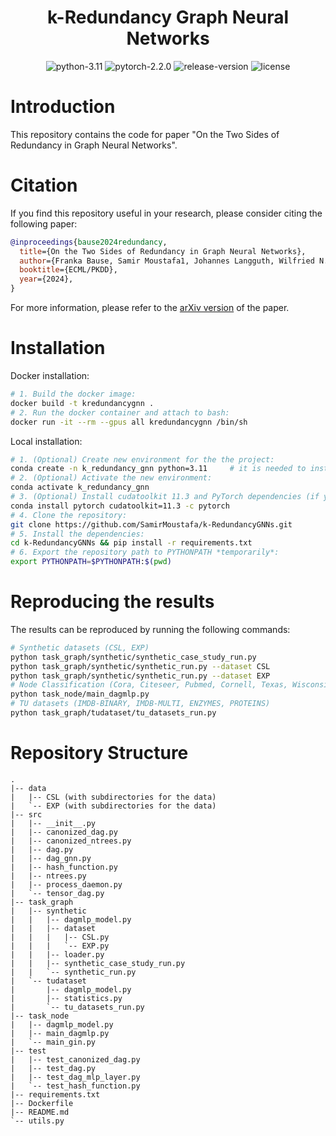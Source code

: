 # 
<div align="center">

<h1> k-Redundancy Graph Neural Networks </h1>

![python-3.11](https://img.shields.io/badge/python-3.10%2B-blue)
![pytorch-2.2.0](https://img.shields.io/badge/torch-1.13.1-orange)
![release-version](https://img.shields.io/badge/release-0.1-green)
![license](https://img.shields.io/badge/license-GPL%202-red)
</div>


# Introduction
This repository contains the code for paper "On the Two Sides of Redundancy in Graph
Neural Networks".

# Citation
If you find this repository useful in your research, please consider citing the following paper:
```bibtex
@inproceedings{bause2024redundancy,
  title={On the Two Sides of Redundancy in Graph Neural Networks},
  author={Franka Bause, Samir Moustafa1, Johannes Langguth, Wilfried N. Gansterer, and Nils M. Kriege},
  booktitle={ECML/PKDD},
  year={2024},
}
```
For more information, please refer to the [arXiv version](https://arxiv.org/abs/2310.04190) of the paper.

# Installation
Docker installation:
```bash
# 1. Build the docker image:
docker build -t kredundancygnn .
# 2. Run the docker container and attach to bash:
docker run -it --rm --gpus all kredundancygnn /bin/sh
```

Local installation:
```bash
# 1. (Optional) Create new environment for the the project:
conda create -n k_redundancy_gnn python=3.11     # it is needed to install python 3.10
# 2. (Optional) Activate the new environment:
conda activate k_redundancy_gnn
# 3. (Optional) Install cudatoolkit 11.3 and PyTorch dependencies (if you have GPU, otherwise skip this step):
conda install pytorch cudatoolkit=11.3 -c pytorch
# 4. Clone the repository:
git clone https://github.com/SamirMoustafa/k-RedundancyGNNs.git
# 5. Install the dependencies:
cd k-RedundancyGNNs && pip install -r requirements.txt
# 6. Export the repository path to PYTHONPATH *temporarily*:
export PYTHONPATH=$PYTHONPATH:$(pwd)
```

# Reproducing the results
The results can be reproduced by running the following commands:
```bash
# Synthetic datasets (CSL, EXP)
python task_graph/synthetic/synthetic_case_study_run.py
python task_graph/synthetic/synthetic_run.py --dataset CSL
python task_graph/synthetic/synthetic_run.py --dataset EXP
# Node Classification (Cora, Citeseer, Pubmed, Cornell, Texas, Wisconsin)
python task_node/main_dagmlp.py
# TU datasets (IMDB-BINARY, IMDB-MULTI, ENZYMES, PROTEINS)
python task_graph/tudataset/tu_datasets_run.py
```


# Repository Structure
```tree
.
|-- data
|   |-- CSL (with subdirectories for the data)
|   `-- EXP (with subdirectories for the data)
|-- src
|   |-- __init__.py
|   |-- canonized_dag.py
|   |-- canonized_ntrees.py
|   |-- dag.py
|   |-- dag_gnn.py
|   |-- hash_function.py
|   |-- ntrees.py
|   |-- process_daemon.py
|   `-- tensor_dag.py
|-- task_graph
|   |-- synthetic
|   |   |-- dagmlp_model.py
|   |   |-- dataset
|   |   |   |-- CSL.py
|   |   |   `-- EXP.py
|   |   |-- loader.py
|   |   |-- synthetic_case_study_run.py
|   |   `-- synthetic_run.py
|   `-- tudataset
|       |-- dagmlp_model.py
|       |-- statistics.py
|       `-- tu_datasets_run.py
|-- task_node
|   |-- dagmlp_model.py
|   |-- main_dagmlp.py
|   `-- main_gin.py
|-- test
|   |-- test_canonized_dag.py
|   |-- test_dag.py
|   |-- test_dag_mlp_layer.py
|   `-- test_hash_function.py
|-- requirements.txt
|-- Dockerfile
|-- README.md
`-- utils.py
```
